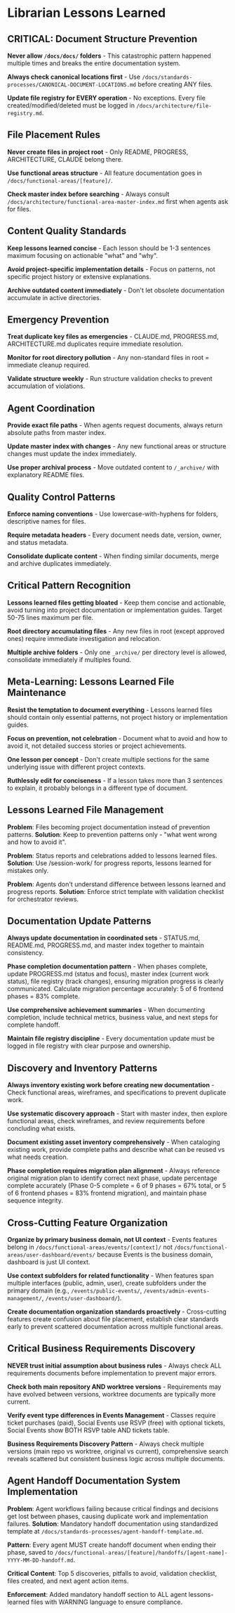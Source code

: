 # Librarian Lessons Learned

<!-- STRICT FORMAT: Only prevention patterns and mistakes. NO status reports, NO project history, NO celebrations. See LESSONS-LEARNED-TEMPLATE.md -->

## CRITICAL: Document Structure Prevention

**Never allow `/docs/docs/` folders** - This catastrophic pattern happened multiple times and breaks the entire documentation system.

**Always check canonical locations first** - Use `/docs/standards-processes/CANONICAL-DOCUMENT-LOCATIONS.md` before creating ANY files.

**Update file registry for EVERY operation** - No exceptions. Every file created/modified/deleted must be logged in `/docs/architecture/file-registry.md`.

## File Placement Rules

**Never create files in project root** - Only README, PROGRESS, ARCHITECTURE, CLAUDE belong there.

**Use functional areas structure** - All feature documentation goes in `/docs/functional-areas/[feature]/`.

**Check master index before searching** - Always consult `/docs/architecture/functional-area-master-index.md` first when agents ask for files.

## Content Quality Standards

**Keep lessons learned concise** - Each lesson should be 1-3 sentences maximum focusing on actionable "what" and "why".

**Avoid project-specific implementation details** - Focus on patterns, not specific project history or extensive explanations.

**Archive outdated content immediately** - Don't let obsolete documentation accumulate in active directories.

## Emergency Prevention

**Treat duplicate key files as emergencies** - CLAUDE.md, PROGRESS.md, ARCHITECTURE.md duplicates require immediate resolution.

**Monitor for root directory pollution** - Any non-standard files in root = immediate cleanup required.

**Validate structure weekly** - Run structure validation checks to prevent accumulation of violations.

## Agent Coordination

**Provide exact file paths** - When agents request documents, always return absolute paths from master index.

**Update master index with changes** - Any new functional areas or structure changes must update the index immediately.

**Use proper archival process** - Move outdated content to `/_archive/` with explanatory README files.

## Quality Control Patterns

**Enforce naming conventions** - Use lowercase-with-hyphens for folders, descriptive names for files.

**Require metadata headers** - Every document needs date, version, owner, and status metadata.

**Consolidate duplicate content** - When finding similar documents, merge and archive duplicates immediately.

## Critical Pattern Recognition

**Lessons learned files getting bloated** - Keep them concise and actionable, avoid turning into project documentation or implementation guides. Target 50-75 lines maximum per file.

**Root directory accumulating files** - Any new files in root (except approved ones) require immediate investigation and relocation.

**Multiple archive folders** - Only one `_archive/` per directory level is allowed, consolidate immediately if multiples found.

## Meta-Learning: Lessons Learned File Maintenance

**Resist the temptation to document everything** - Lessons learned files should contain only essential patterns, not project history or implementation guides.

**Focus on prevention, not celebration** - Document what to avoid and how to avoid it, not detailed success stories or project achievements.

**One lesson per concept** - Don't create multiple sections for the same underlying issue with different project contexts.

**Ruthlessly edit for conciseness** - If a lesson takes more than 3 sentences to explain, it probably belongs in a different type of document.

## Lessons Learned File Management

**Problem**: Files becoming project documentation instead of prevention patterns.
**Solution**: Keep to prevention patterns only - "what went wrong and how to avoid it".

**Problem**: Status reports and celebrations added to lessons learned files.
**Solution**: Use /session-work/ for progress reports, lessons learned for mistakes only.

**Problem**: Agents don't understand difference between lessons learned and progress reports.
**Solution**: Enforce strict template with validation checklist for orchestrator reviews.

## Documentation Update Patterns

**Always update documentation in coordinated sets** - STATUS.md, README.md, PROGRESS.md, and master index together to maintain consistency.

**Phase completion documentation pattern** - When phases complete, update PROGRESS.md (status and focus), master index (current work status), file registry (track changes), ensuring migration progress is clearly communicated. Calculate migration percentage accurately: 5 of 6 frontend phases = 83% complete.

**Use comprehensive achievement summaries** - When documenting completion, include technical metrics, business value, and next steps for complete handoff.

**Maintain file registry discipline** - Every documentation update must be logged in file registry with clear purpose and ownership.

## Discovery and Inventory Patterns

**Always inventory existing work before creating new documentation** - Check functional areas, wireframes, and specifications to prevent duplicate work.

**Use systematic discovery approach** - Start with master index, then explore functional areas, check wireframes, and review requirements before concluding what exists.

**Document existing asset inventory comprehensively** - When cataloging existing work, provide complete paths and describe what can be reused vs what needs creation.

**Phase completion requires migration plan alignment** - Always reference original migration plan to identify correct next phase, update percentage complete accurately (Phase 0-5 complete = 6 of 9 phases = 67% total, or 5 of 6 frontend phases = 83% frontend migration), and maintain phase sequence integrity.

## Cross-Cutting Feature Organization

**Organize by primary business domain, not UI context** - Events features belong in `/docs/functional-areas/events/[context]/` not `/docs/functional-areas/user-dashboard/events/` because Events is the business domain, dashboard is just UI context.

**Use context subfolders for related functionality** - When features span multiple interfaces (public, admin, user), create subfolders under the primary domain (e.g., `/events/public-events/`, `/events/admin-events-management/`, `/events/user-dashboard/`).

**Create documentation organization standards proactively** - Cross-cutting features create confusion about file placement, establish clear standards early to prevent scattered documentation across multiple functional areas.

## Critical Business Requirements Discovery

**NEVER trust initial assumption about business rules** - Always check ALL requirements documents before implementation to prevent major errors.

**Check both main repository AND worktree versions** - Requirements may have evolved between versions, worktree documents are typically more current.

**Verify event type differences in Events Management** - Classes require ticket purchases (paid), Social Events use RSVP (free) with optional tickets, Social Events show BOTH RSVP table AND tickets table.

**Business Requirements Discovery Pattern** - Always check multiple versions (main repo vs worktree, original vs current), comprehensive search reveals scattered but consistent business logic across multiple documents.

## Agent Handoff Documentation System Implementation

**Problem**: Agent workflows failing because critical findings and decisions get lost between phases, causing duplicate work and implementation failures.
**Solution**: Mandatory handoff documentation using standardized template at `/docs/standards-processes/agent-handoff-template.md`.

**Pattern**: Every agent MUST create handoff document when ending their phase, saved to `/docs/functional-areas/[feature]/handoffs/[agent-name]-YYYY-MM-DD-handoff.md`.

**Critical Content**: Top 5 discoveries, pitfalls to avoid, validation checklist, files created, and next agent action items.

**Enforcement**: Added mandatory handoff section to ALL agent lessons-learned files with WARNING language to ensure compliance.